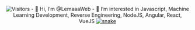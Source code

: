 <p align="center"><img src="https://gpvc.arturio.dev/LemaaaWeb" alt="Visitors"></a>
- 👋 Hi, I’m @LemaaaWeb
- 👀 I’m interested in Javascript, Machine Learning Development, Reverse Engineering, NodeJS, Angular, React, VueJS
<a href="https://discord.com/users/242233306488373249" target="_blank"><img src="https://svgur.com/i/jN4.svg" alt="snake"></a>
